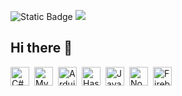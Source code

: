 ![Static Badge](https://img.shields.io/badge/Age-18-41ba96?style=flat) ![](https://komarev.com/ghpvc/?username=griinzy&color=41ba96)

<!--
![Dynamic JSON Badge](https://img.shields.io/badge/dynamic/json?url=http%3A%2F%2Fgit.griinzy.co%2Fviews&query=views&style=flat&label=Views&color=%2341ba96)
-->

## Hi there 👋

<img align="left" width="30px" style="margin-right:8px" title="C#" src="https://cdn.jsdelivr.net/gh/devicons/devicon@latest/icons/csharp/csharp-plain.svg" />
<img align="left" width="30px" style="margin-right:8px" title="MySql" src="https://cdn.jsdelivr.net/gh/devicons/devicon@latest/icons/mysql/mysql-original.svg" />
<img align="left" width="30px" style="margin-right:8px" title="Arduino" src="https://cdn.jsdelivr.net/gh/devicons/devicon@latest/icons/arduino/arduino-original.svg" />      
<img align="left" width="30px" style="margin-right:8px" title="Haskell" src="https://cdn.jsdelivr.net/gh/devicons/devicon@latest/icons/haskell/haskell-original.svg" />          
<img align="left" width="30px" style="margin-right:8px" title="JavaScript" src="https://cdn.jsdelivr.net/gh/devicons/devicon@latest/icons/javascript/javascript-plain.svg" />
<img align="left" width="30px" style="margin-right:8px" title="NodeJS" src="https://cdn.jsdelivr.net/gh/devicons/devicon@latest/icons/nodejs/nodejs-original.svg" />
<img align="left" width="30px" style="margin-right:8px" title="Firebase" src="https://cdn.jsdelivr.net/gh/devicons/devicon@latest/icons/firebase/firebase-original.svg" /> 

<!--
**Griinzy/griinzy** is a ✨ _special_ ✨ repository because its `README.md` (this file) appears on your GitHub profile.

Here are some ideas to get you started:

- 🔭 I’m currently working on ...
- 🌱 I’m currently learning ...
- 👯 I’m looking to collaborate on ...
- 🤔 I’m looking for help with ...
- 💬 Ask me about ...
- 📫 How to reach me: ...
- 😄 Pronouns: ...
- ⚡ Fun fact: ...
-->
